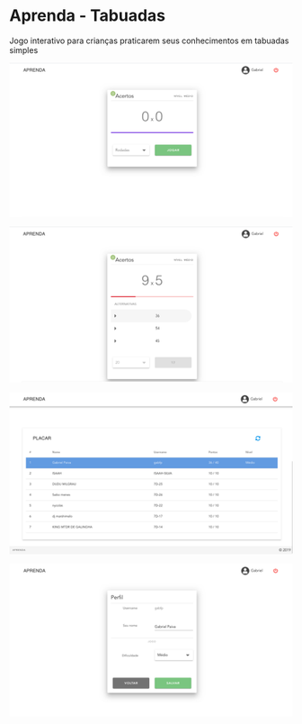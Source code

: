 # Aprenda - Tabuadas
Jogo interativo para crianças praticarem seus conhecimentos em tabuadas simples

![Game screenshot](https://github.com/gpaiva00/multiplication-table/blob/master/print1.png)

![Game screenshot](https://github.com/gpaiva00/multiplication-table/blob/master/print4.png)

![Game screenshot](https://github.com/gpaiva00/multiplication-table/blob/master/print2.png)

![Game screenshot](https://github.com/gpaiva00/multiplication-table/blob/master/print3.png)
